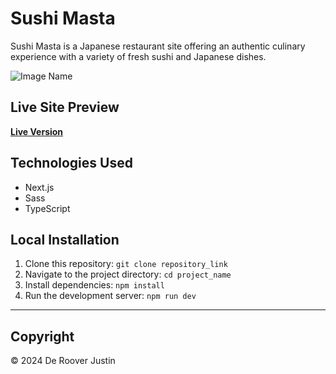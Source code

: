 # Sushi Masta

Sushi Masta is a Japanese restaurant site offering an authentic culinary experience with a variety of fresh sushi and Japanese dishes.

![Image Name](/sushi_master/public/images/readme/Sushis-Master.png)

## Live Site Preview

[**Live Version**](https://sushi-master-phi.vercel.app/)

## Technologies Used

- Next.js
- Sass
- TypeScript

## Local Installation

1. Clone this repository: `git clone repository_link`
2. Navigate to the project directory: `cd project_name`
3. Install dependencies: `npm install`
4. Run the development server: `npm run dev`

---

## Copyright

© 2024 De Roover Justin
